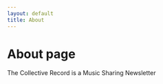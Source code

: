 ```yaml
---
layout: default
title: About
---
```

# About page

The Collective Record is a Music Sharing Newsletter